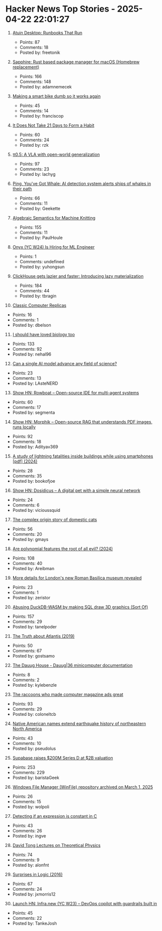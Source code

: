 # Hacker News Top Stories - 2025-04-22 22:01:27

1. [Atuin Desktop: Runbooks That Run](https://blog.atuin.sh/atuin-desktop-runbooks-that-run/)
   - Points: 87
   - Comments: 18
   - Posted by: freetonik

2. [Sapphire: Rust based package manager for macOS (Homebrew replacement)](https://github.com/alexykn/sapphire)
   - Points: 166
   - Comments: 148
   - Posted by: adamnemecek

3. [Making a smart bike dumb so it works again](https://francisco.io/blog/making-a-smart-bike-dumb-work-again/)
   - Points: 45
   - Comments: 14
   - Posted by: franciscop

4. [It Does Not Take 21 Days to Form a Habit](https://thelogicaloptimist.com/index.php/2015/10/25/the-21-day-myth-create-new-habit/)
   - Points: 60
   - Comments: 24
   - Posted by: rzk

5. [π0.5: A VLA with open-world generalization](https://pi.website/blog/pi05)
   - Points: 97
   - Comments: 23
   - Posted by: lachyg

6. [Ping, You've Got Whale: AI detection system alerts ships of whales in their path](https://www.biographic.com/ping-youve-got-whale/)
   - Points: 66
   - Comments: 11
   - Posted by: Geekette

7. [Algebraic Semantics for Machine Knitting](https://uwplse.org/2025/03/31/Algebraic-Knitting.html)
   - Points: 155
   - Comments: 11
   - Posted by: PaulHoule

8. [Onyx (YC W24) Is Hiring for ML Engineer](https://www.ycombinator.com/companies/onyx/jobs/3Se5ptG-machine-learning-engineer)
   - Points: 1
   - Comments: undefined
   - Posted by: yuhongsun

9. [ClickHouse gets lazier and faster: Introducing lazy materialization](https://clickhouse.com/blog/clickhouse-gets-lazier-and-faster-introducing-lazy-materialization)
   - Points: 184
   - Comments: 44
   - Posted by: tbragin

10. [Classic Computer Replicas](https://obsolescence.dev/index.html)
   - Points: 16
   - Comments: 1
   - Posted by: dbelson

11. [I should have loved biology too](https://nehalslearnings.substack.com/p/i-should-have-loved-biology-too)
   - Points: 133
   - Comments: 92
   - Posted by: nehal96

12. [Can a single AI model advance any field of science?](https://www.lanl.gov/media/publications/1663/1269-earl-lawrence-ai)
   - Points: 23
   - Comments: 13
   - Posted by: LAsteNERD

13. [Show HN: Rowboat – Open-source IDE for multi-agent systems](https://github.com/rowboatlabs/rowboat)
   - Points: 60
   - Comments: 17
   - Posted by: segmenta

14. [Show HN: Morphik – Open-source RAG that understands PDF images, runs locally](https://github.com/morphik-org/morphik-core)
   - Points: 92
   - Comments: 18
   - Posted by: Adityav369

15. [A study of lightning fatalities inside buildings while using smartphones [pdf] (2024)](https://electricalsafetyworkshop.org/wp-content/uploads/sites/255/ESW2024-19.pdf)
   - Points: 28
   - Comments: 35
   - Posted by: bookofjoe

16. [Show HN: Dosidicus – A digital pet with a simple neural network](https://github.com/ViciousSquid/Dosidicus)
   - Points: 24
   - Comments: 6
   - Posted by: vicioussquid

17. [The complex origin story of domestic cats](https://phys.org/news/2025-04-complex-story-domestic-cats-tunisia.html)
   - Points: 56
   - Comments: 20
   - Posted by: gmays

18. [Are polynomial features the root of all evil? (2024)](https://alexshtf.github.io/2024/01/21/Bernstein.html)
   - Points: 108
   - Comments: 40
   - Posted by: Areibman

19. [More details for London's new Roman Basilica museum revealed](https://www.ianvisits.co.uk/articles/more-details-for-londons-new-roman-basilica-museum-revealed-80470/)
   - Points: 23
   - Comments: 1
   - Posted by: zeristor

20. [Abusing DuckDB-WASM by making SQL draw 3D graphics (Sort Of)](https://www.hey.earth/posts/duckdb-doom)
   - Points: 157
   - Comments: 29
   - Posted by: tanelpoder

21. [The Truth about Atlantis (2019)](https://talesoftimesforgotten.com/2019/03/26/the-truth-about-atlantis/)
   - Points: 50
   - Comments: 67
   - Posted by: gostsamo

22. [The Dauug House - Dauug|36 minicomputer documentation](https://dauug.cs.wright.edu/)
   - Points: 8
   - Comments: 2
   - Posted by: kylebenzle

23. [The raccoons who made computer magazine ads great](https://technologizer.com/home/2025/04/22/pc-connection-ads-raccoons/)
   - Points: 93
   - Comments: 29
   - Posted by: coloneltcb

24. [Native American names extend earthquake history of northeastern North America](https://phys.org/news/2025-04-native-american-earthquake-history-northeastern.html)
   - Points: 43
   - Comments: 10
   - Posted by: pseudolus

25. [Supabase raises $200M Series D at $2B valuation](https://finance.yahoo.com/news/exclusive-supabase-raises-200-million-112154867.html)
   - Points: 253
   - Comments: 229
   - Posted by: baristaGeek

26. [Windows File Manager (WinFile) repository archived on March 1, 2025](https://github.com/microsoft/winfile)
   - Points: 26
   - Comments: 15
   - Posted by: wolpoli

27. [Detecting if an expression is constant in C](https://nrk.neocities.org/articles/c-constexpr-macro)
   - Points: 43
   - Comments: 26
   - Posted by: ingve

28. [David Tong Lectures on Theoretical Physics](https://www.damtp.cam.ac.uk/user/tong/books.html)
   - Points: 74
   - Comments: 9
   - Posted by: alonfnt

29. [Surprises in Logic (2016)](https://math.ucr.edu/home/baez/surprises.html)
   - Points: 67
   - Comments: 24
   - Posted by: jxmorris12

30. [Launch HN: Infra.new (YC W23) – DevOps copilot with guardrails built in](undefined)
   - Points: 45
   - Comments: 22
   - Posted by: TankeJosh

